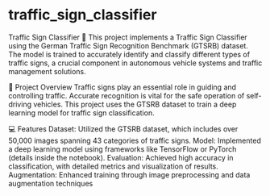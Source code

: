 # traffic_sign_classifier

Traffic Sign Classifier 🚦
This project implements a Traffic Sign Classifier using the German Traffic Sign Recognition Benchmark (GTSRB) dataset. The model is trained to accurately identify and classify different types of traffic signs, a crucial component in autonomous vehicle systems and traffic management solutions.

📂 Project Overview
Traffic signs play an essential role in guiding and controlling traffic. Accurate recognition is vital for the safe operation of self-driving vehicles. This project uses the GTSRB dataset to train a deep learning model for traffic sign classification.

💻 Features
Dataset: Utilized the GTSRB dataset, which includes over 50,000 images spanning 43 categories of traffic signs.
Model: Implemented a deep learning model using frameworks like TensorFlow or PyTorch (details inside the notebook).
Evaluation: Achieved high accuracy in classification, with detailed metrics and visualization of results.
Augmentation: Enhanced training through image preprocessing and data augmentation techniques
